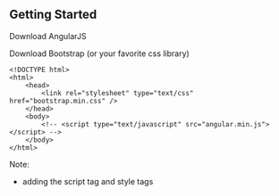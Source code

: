 ## Getting Started
Download AngularJS

Download Bootstrap (or your favorite css library)

    <!DOCTYPE html>
    <html>
        <head>
            <link rel="stylesheet" type="text/css" href="bootstrap.min.css" />
        </head>
        <body>
            <!-- <script type="text/javascript" src="angular.min.js"></script> -->
        </body>
    </html>

Note:
- adding the script tag and style tags
